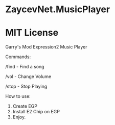 # ZaycevNet.MusicPlayer
# MIT License


Garry's Mod Expression2 Music Player


Commands:


/find <Song Name>  - Find a song
  
/vol <Volume>      - Change Volume
  
/stop              - Stop Playing



How to use:

1. Create EGP
2. Install E2 Chip on EGP
3. Enjoy.
